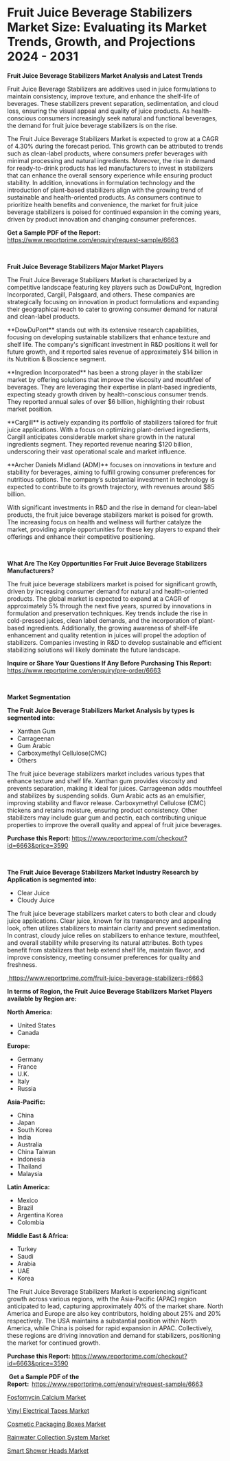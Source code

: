 <p><h1>Fruit Juice Beverage Stabilizers Market Size: Evaluating its Market Trends, Growth, and Projections 2024 - 2031</h1></p><p><strong>Fruit Juice Beverage Stabilizers Market Analysis and Latest Trends</strong></p>
<p><p>Fruit Juice Beverage Stabilizers are additives used in juice formulations to maintain consistency, improve texture, and enhance the shelf-life of beverages. These stabilizers prevent separation, sedimentation, and cloud loss, ensuring the visual appeal and quality of juice products. As health-conscious consumers increasingly seek natural and functional beverages, the demand for fruit juice beverage stabilizers is on the rise.</p><p>The Fruit Juice Beverage Stabilizers Market is expected to grow at a CAGR of 4.30% during the forecast period. This growth can be attributed to trends such as clean-label products, where consumers prefer beverages with minimal processing and natural ingredients. Moreover, the rise in demand for ready-to-drink products has led manufacturers to invest in stabilizers that can enhance the overall sensory experience while ensuring product stability. In addition, innovations in formulation technology and the introduction of plant-based stabilizers align with the growing trend of sustainable and health-oriented products. As consumers continue to prioritize health benefits and convenience, the market for fruit juice beverage stabilizers is poised for continued expansion in the coming years, driven by product innovation and changing consumer preferences.</p></p>
<p><strong>Get a Sample PDF of the Report:&nbsp;</strong> <a href="https://www.reportprime.com/enquiry/request-sample/6663?utm_campaign=2007&utm_medium=2&utm_source=Github&utm_content=ia&utm_term=25122024&utm_id=fruit-juice-beverage-stabilizers">https://www.reportprime.com/enquiry/request-sample/6663</a></p>
<p>&nbsp;</p>
<p><strong>Fruit Juice Beverage Stabilizers Major Market Players</strong></p>
<p><p>The Fruit Juice Beverage Stabilizers Market is characterized by a competitive landscape featuring key players such as DowDuPont, Ingredion Incorporated, Cargill, Palsgaard, and others. These companies are strategically focusing on innovation in product formulations and expanding their geographical reach to cater to growing consumer demand for natural and clean-label products.</p><p>**DowDuPont** stands out with its extensive research capabilities, focusing on developing sustainable stabilizers that enhance texture and shelf life. The company's significant investment in R&D positions it well for future growth, and it reported sales revenue of approximately $14 billion in its Nutrition & Bioscience segment.</p><p>**Ingredion Incorporated** has been a strong player in the stabilizer market by offering solutions that improve the viscosity and mouthfeel of beverages. They are leveraging their expertise in plant-based ingredients, expecting steady growth driven by health-conscious consumer trends. They reported annual sales of over $6 billion, highlighting their robust market position.</p><p>**Cargill** is actively expanding its portfolio of stabilizers tailored for fruit juice applications. With a focus on optimizing plant-derived ingredients, Cargill anticipates considerable market share growth in the natural ingredients segment. They reported revenue nearing $120 billion, underscoring their vast operational scale and market influence.</p><p>**Archer Daniels Midland (ADM)** focuses on innovations in texture and stability for beverages, aiming to fulfill growing consumer preferences for nutritious options. The company’s substantial investment in technology is expected to contribute to its growth trajectory, with revenues around $85 billion.</p><p>With significant investments in R&D and the rise in demand for clean-label products, the fruit juice beverage stabilizers market is poised for growth. The increasing focus on health and wellness will further catalyze the market, providing ample opportunities for these key players to expand their offerings and enhance their competitive positioning.</p></p>
<p>&nbsp;</p>
<p><strong>What Are The Key Opportunities For Fruit Juice Beverage Stabilizers Manufacturers?</strong></p>
<p><p>The fruit juice beverage stabilizers market is poised for significant growth, driven by increasing consumer demand for natural and health-oriented products. The global market is expected to expand at a CAGR of approximately 5% through the next five years, spurred by innovations in formulation and preservation techniques. Key trends include the rise in cold-pressed juices, clean label demands, and the incorporation of plant-based ingredients. Additionally, the growing awareness of shelf-life enhancement and quality retention in juices will propel the adoption of stabilizers. Companies investing in R&D to develop sustainable and efficient stabilizing solutions will likely dominate the future landscape.</p></p>
<p><strong>Inquire or Share Your Questions If Any Before Purchasing This Report:</strong> <a href="https://www.reportprime.com/enquiry/pre-order/6663?utm_campaign=2007&utm_medium=2&utm_source=Github&utm_content=ia&utm_term=25122024&utm_id=fruit-juice-beverage-stabilizers">https://www.reportprime.com/enquiry/pre-order/6663</a></p>
<p>&nbsp;</p>
<p><strong>Market Segmentation</strong></p>
<p><strong>The Fruit Juice Beverage Stabilizers Market Analysis by types is segmented into:</strong></p>
<p><ul><li>Xanthan Gum</li><li>Carrageenan</li><li>Gum Arabic</li><li>Carboxymethyl Cellulose(CMC)</li><li>Others</li></ul></p>
<p><p>The fruit juice beverage stabilizers market includes various types that enhance texture and shelf life. Xanthan gum provides viscosity and prevents separation, making it ideal for juices. Carrageenan adds mouthfeel and stabilizes by suspending solids. Gum Arabic acts as an emulsifier, improving stability and flavor release. Carboxymethyl Cellulose (CMC) thickens and retains moisture, ensuring product consistency. Other stabilizers may include guar gum and pectin, each contributing unique properties to improve the overall quality and appeal of fruit juice beverages.</p></p>
<p><strong>Purchase this Report:&nbsp;</strong><a href="https://www.reportprime.com/checkout?id=6663&price=3590&utm_campaign=2007&utm_medium=2&utm_source=Github&utm_content=ia&utm_term=25122024&utm_id=fruit-juice-beverage-stabilizers">https://www.reportprime.com/checkout?id=6663&price=3590</a></p>
<p>&nbsp;</p>
<p><strong>The Fruit Juice Beverage Stabilizers Market Industry Research by Application is segmented into:</strong></p>
<p><ul><li>Clear Juice</li><li>Cloudy Juice</li></ul></p>
<p><p>The fruit juice beverage stabilizers market caters to both clear and cloudy juice applications. Clear juice, known for its transparency and appealing look, often utilizes stabilizers to maintain clarity and prevent sedimentation. In contrast, cloudy juice relies on stabilizers to enhance texture, mouthfeel, and overall stability while preserving its natural attributes. Both types benefit from stabilizers that help extend shelf life, maintain flavor, and improve consistency, meeting consumer preferences for quality and freshness.</p></p>
<p><a href="https://www.reportprime.com/fruit-juice-beverage-stabilizers-r6663?utm_campaign=2007&utm_medium=2&utm_source=Github&utm_content=ia&utm_term=25122024&utm_id=fruit-juice-beverage-stabilizers">&nbsp;https://www.reportprime.com/fruit-juice-beverage-stabilizers-r6663</a></p>
<p><strong>In terms of Region, the Fruit Juice Beverage Stabilizers Market Players available by Region are:</strong></p>
<p>
    <p> <strong> North America: </strong>
        <ul>
            <li>United States</li>
            <li>Canada</li>
        </ul>
        </p> 
    <p> <strong> Europe: </strong>
        <ul>
            <li>Germany</li>
            <li>France</li>
            <li>U.K.</li>
            <li>Italy</li>
            <li>Russia</li>
        </ul>
        </p> 
    <p> <strong> Asia-Pacific: </strong>
        <ul>
            <li>China</li>
            <li>Japan</li>
            <li>South Korea</li>
            <li>India</li>
            <li>Australia</li>
            <li>China Taiwan</li>
            <li>Indonesia</li>
            <li>Thailand</li>
            <li>Malaysia</li>
        </ul>
        </p> 
    <p> <strong> Latin America: </strong>
        <ul>
            <li>Mexico</li>
            <li>Brazil</li>
            <li>Argentina Korea</li>
            <li>Colombia</li>
        </ul>
        </p> 
    <p> <strong> Middle East & Africa: </strong>
        <ul>
            <li>Turkey</li>
            <li>Saudi</li>
            <li>Arabia</li>
            <li>UAE</li>
            <li>Korea</li>
        </ul>
    </p>
    </p>
<p><p>The Fruit Juice Beverage Stabilizers Market is experiencing significant growth across various regions, with the Asia-Pacific (APAC) region anticipated to lead, capturing approximately 40% of the market share. North America and Europe are also key contributors, holding about 25% and 20% respectively. The USA maintains a substantial position within North America, while China is poised for rapid expansion in APAC. Collectively, these regions are driving innovation and demand for stabilizers, positioning the market for continued growth.</p></p>
<p><strong>Purchase this Report: </strong><a href="https://www.reportprime.com/checkout?id=6663&price=3590&utm_campaign=2007&utm_medium=2&utm_source=Github&utm_content=ia&utm_term=25122024&utm_id=fruit-juice-beverage-stabilizers">https://www.reportprime.com/checkout?id=6663&price=3590</a></p>
<p>&nbsp;<strong>Get a Sample PDF of the Report:&nbsp;&nbsp;</strong><a href="https://www.reportprime.com/enquiry/request-sample/6663?utm_campaign=2007&utm_medium=2&utm_source=Github&utm_content=ia&utm_term=25122024&utm_id=fruit-juice-beverage-stabilizers">https://www.reportprime.com/enquiry/request-sample/6663</a></p>
<p><strong></strong></p>
<p><p><a href="https://www.linkedin.com/pulse/marketsize2024-2031withcagrof134factorsinfluencinggrowthsu-mmhnf?utm_campaign=2007&utm_medium=2&utm_source=Github&utm_content=ia&utm_term=25122024&utm_id=fruit-juice-beverage-stabilizers">Fosfomycin Calcium Market</a></p><p><a href="https://www.linkedin.com/pulse/market-analysis-report-vinyl-electrical-tapes-anticipated-growth-uolhe?utm_campaign=2007&utm_medium=2&utm_source=Github&utm_content=ia&utm_term=25122024&utm_id=fruit-juice-beverage-stabilizers">Vinyl Electrical Tapes Market</a></p><p><a href="https://www.linkedin.com/pulse/whats-driving-cosmetic-packaging-boxes-market-2024-2031-anyaf?utm_campaign=2007&utm_medium=2&utm_source=Github&utm_content=ia&utm_term=25122024&utm_id=fruit-juice-beverage-stabilizers">Cosmetic Packaging Boxes Market</a></p><p><a href="https://www.linkedin.com/pulse/top-reasons-behind-rainwater-collection-system-market-growth-85aof?utm_campaign=2007&utm_medium=2&utm_source=Github&utm_content=ia&utm_term=25122024&utm_id=fruit-juice-beverage-stabilizers">Rainwater Collection System Market</a></p><p><a href="https://www.linkedin.com/pulse/p-factrackr-ho6he?utm_campaign=2007&utm_medium=2&utm_source=Github&utm_content=ia&utm_term=25122024&utm_id=fruit-juice-beverage-stabilizers">Smart Shower Heads Market</a></p></p>
